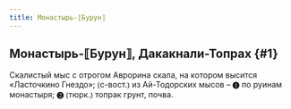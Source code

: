 ```yaml
---
title: Монастырь-⟦Бурун⟧
---
```

## Монастырь-⟦Бурун⟧, Дакакнали-Топрах {#1}

Скалистый мыс с отрогом Аврорина скала, на котором высится «Ласточкино Гнездо»; ⦅с-вост.⦆ из Ай-Тодорских мысов – ❶ по руинам монастыря; ❷ ⦅тюрк.⦆ топрак грунт, почва.
